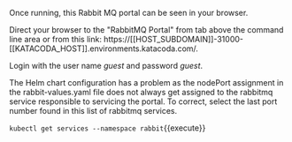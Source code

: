 Once running, this Rabbit MQ portal can be seen in your browser.

Direct your browser to the "RabbitMQ Portal" from tab above the command line area or from this link: https://[[HOST_SUBDOMAIN]]-31000-[[KATACODA_HOST]].environments.katacoda.com/.

Login with the user name _guest_ and password _guest_.

The Helm chart configuration has a problem as the nodePort assignment in the rabbit-values.yaml file does not always get assigned to the rabbitmq service responsible to servicing the portal. To correct, select the last port number found in this list of rabbitmq services.

`kubectl get services --namespace rabbit`{{execute}}

